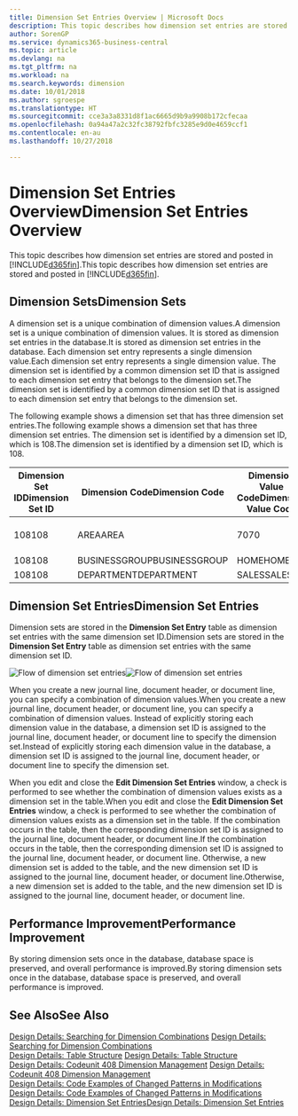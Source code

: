 ```yaml
---
title: Dimension Set Entries Overview | Microsoft Docs
description: This topic describes how dimension set entries are stored and posted in Dynamcis 365.
author: SorenGP
ms.service: dynamics365-business-central
ms.topic: article
ms.devlang: na
ms.tgt_pltfrm: na
ms.workload: na
ms.search.keywords: dimension
ms.date: 10/01/2018
ms.author: sgroespe
ms.translationtype: HT
ms.sourcegitcommit: cce3a3a8331d8f1ac6665d9b9a9908b172cfecaa
ms.openlocfilehash: 0a94a47a2c32fc38792fbfc3285e9d0e4659ccf1
ms.contentlocale: en-au
ms.lasthandoff: 10/27/2018

---
```

# <a name="dimension-set-entries-overview"></a><span data-ttu-id="a4f01-103">Dimension Set Entries Overview</span><span class="sxs-lookup"><span data-stu-id="a4f01-103">Dimension Set Entries Overview</span></span>
<span data-ttu-id="a4f01-104">This topic describes how dimension set entries are stored and posted in [!INCLUDE[d365fin](includes/d365fin_md.md)].</span><span class="sxs-lookup"><span data-stu-id="a4f01-104">This topic describes how dimension set entries are stored and posted in [!INCLUDE[d365fin](includes/d365fin_md.md)].</span></span>  

## <a name="dimension-sets"></a><span data-ttu-id="a4f01-105">Dimension Sets</span><span class="sxs-lookup"><span data-stu-id="a4f01-105">Dimension Sets</span></span>  
<span data-ttu-id="a4f01-106">A dimension set is a unique combination of dimension values.</span><span class="sxs-lookup"><span data-stu-id="a4f01-106">A dimension set is a unique combination of dimension values.</span></span> <span data-ttu-id="a4f01-107">It is stored as dimension set entries in the database.</span><span class="sxs-lookup"><span data-stu-id="a4f01-107">It is stored as dimension set entries in the database.</span></span> <span data-ttu-id="a4f01-108">Each dimension set entry represents a single dimension value.</span><span class="sxs-lookup"><span data-stu-id="a4f01-108">Each dimension set entry represents a single dimension value.</span></span> <span data-ttu-id="a4f01-109">The dimension set is identified by a common dimension set ID that is assigned to each dimension set entry that belongs to the dimension set.</span><span class="sxs-lookup"><span data-stu-id="a4f01-109">The dimension set is identified by a common dimension set ID that is assigned to each dimension set entry that belongs to the dimension set.</span></span>  

<span data-ttu-id="a4f01-110">The following example shows a dimension set that has three dimension set entries.</span><span class="sxs-lookup"><span data-stu-id="a4f01-110">The following example shows a dimension set that has three dimension set entries.</span></span> <span data-ttu-id="a4f01-111">The dimension set is identified by a dimension set ID, which is 108.</span><span class="sxs-lookup"><span data-stu-id="a4f01-111">The dimension set is identified by a dimension set ID, which is 108.</span></span>  

|<span data-ttu-id="a4f01-112">Dimension Set ID</span><span class="sxs-lookup"><span data-stu-id="a4f01-112">Dimension Set ID</span></span>|<span data-ttu-id="a4f01-113">Dimension Code</span><span class="sxs-lookup"><span data-stu-id="a4f01-113">Dimension Code</span></span>|<span data-ttu-id="a4f01-114">Dimension Value Code</span><span class="sxs-lookup"><span data-stu-id="a4f01-114">Dimension Value Code</span></span>|<span data-ttu-id="a4f01-115">Dimension Value Name</span><span class="sxs-lookup"><span data-stu-id="a4f01-115">Dimension Value Name</span></span>|  
|----------------------|--------------------|--------------------------|--------------------------|  
|<span data-ttu-id="a4f01-116">108</span><span class="sxs-lookup"><span data-stu-id="a4f01-116">108</span></span>|<span data-ttu-id="a4f01-117">AREA</span><span class="sxs-lookup"><span data-stu-id="a4f01-117">AREA</span></span>|<span data-ttu-id="a4f01-118">70</span><span class="sxs-lookup"><span data-stu-id="a4f01-118">70</span></span>|<span data-ttu-id="a4f01-119">America North</span><span class="sxs-lookup"><span data-stu-id="a4f01-119">America North</span></span>|  
|<span data-ttu-id="a4f01-120">108</span><span class="sxs-lookup"><span data-stu-id="a4f01-120">108</span></span>|<span data-ttu-id="a4f01-121">BUSINESSGROUP</span><span class="sxs-lookup"><span data-stu-id="a4f01-121">BUSINESSGROUP</span></span>|<span data-ttu-id="a4f01-122">HOME</span><span class="sxs-lookup"><span data-stu-id="a4f01-122">HOME</span></span>|<span data-ttu-id="a4f01-123">Home</span><span class="sxs-lookup"><span data-stu-id="a4f01-123">Home</span></span>|  
|<span data-ttu-id="a4f01-124">108</span><span class="sxs-lookup"><span data-stu-id="a4f01-124">108</span></span>|<span data-ttu-id="a4f01-125">DEPARTMENT</span><span class="sxs-lookup"><span data-stu-id="a4f01-125">DEPARTMENT</span></span>|<span data-ttu-id="a4f01-126">SALES</span><span class="sxs-lookup"><span data-stu-id="a4f01-126">SALES</span></span>|<span data-ttu-id="a4f01-127">Sales</span><span class="sxs-lookup"><span data-stu-id="a4f01-127">Sales</span></span>|  

## <a name="dimension-set-entries"></a><span data-ttu-id="a4f01-128">Dimension Set Entries</span><span class="sxs-lookup"><span data-stu-id="a4f01-128">Dimension Set Entries</span></span>  
<span data-ttu-id="a4f01-129">Dimension sets are stored in the **Dimension Set Entry** table as dimension set entries with the same dimension set ID.</span><span class="sxs-lookup"><span data-stu-id="a4f01-129">Dimension sets are stored in the **Dimension Set Entry** table as dimension set entries with the same dimension set ID.</span></span>  

<span data-ttu-id="a4f01-130">![Flow of dimension set entries](media/dimensionentrynav7.png "Flow of dimension set entries")</span><span class="sxs-lookup"><span data-stu-id="a4f01-130">![Flow of dimension set entries](media/dimensionentrynav7.png "Flow of dimension set entries")</span></span>  

<span data-ttu-id="a4f01-131">When you create a new journal line, document header, or document line, you can specify a combination of dimension values.</span><span class="sxs-lookup"><span data-stu-id="a4f01-131">When you create a new journal line, document header, or document line, you can specify a combination of dimension values.</span></span> <span data-ttu-id="a4f01-132">Instead of explicitly storing each dimension value in the database, a dimension set ID is assigned to the journal line, document header, or document line to specify the dimension set.</span><span class="sxs-lookup"><span data-stu-id="a4f01-132">Instead of explicitly storing each dimension value in the database, a dimension set ID is assigned to the journal line, document header, or document line to specify the dimension set.</span></span>  

<span data-ttu-id="a4f01-133">When you edit and close the **Edit Dimension Set Entries** window, a check is performed to see whether the combination of dimension values exists as a dimension set in the table.</span><span class="sxs-lookup"><span data-stu-id="a4f01-133">When you edit and close the **Edit Dimension Set Entries** window, a check is performed to see whether the combination of dimension values exists as a dimension set in the table.</span></span> <span data-ttu-id="a4f01-134">If the combination occurs in the table, then the corresponding dimension set ID is assigned to the journal line, document header, or document line.</span><span class="sxs-lookup"><span data-stu-id="a4f01-134">If the combination occurs in the table, then the corresponding dimension set ID is assigned to the journal line, document header, or document line.</span></span> <span data-ttu-id="a4f01-135">Otherwise, a new dimension set is added to the table, and the new dimension set ID is assigned to the journal line, document header, or document line.</span><span class="sxs-lookup"><span data-stu-id="a4f01-135">Otherwise, a new dimension set is added to the table, and the new dimension set ID is assigned to the journal line, document header, or document line.</span></span>  

## <a name="performance-improvement"></a><span data-ttu-id="a4f01-136">Performance Improvement</span><span class="sxs-lookup"><span data-stu-id="a4f01-136">Performance Improvement</span></span>  
<span data-ttu-id="a4f01-137">By storing dimension sets once in the database, database space is preserved, and overall performance is improved.</span><span class="sxs-lookup"><span data-stu-id="a4f01-137">By storing dimension sets once in the database, database space is preserved, and overall performance is improved.</span></span>  

## <a name="see-also"></a><span data-ttu-id="a4f01-138">See Also</span><span class="sxs-lookup"><span data-stu-id="a4f01-138">See Also</span></span>  
<span data-ttu-id="a4f01-139">[Design Details: Searching for Dimension Combinations](design-details-searching-for-dimension-combinations.md) </span><span class="sxs-lookup"><span data-stu-id="a4f01-139">[Design Details: Searching for Dimension Combinations](design-details-searching-for-dimension-combinations.md) </span></span>  
<span data-ttu-id="a4f01-140">[Design Details: Table Structure](design-details-table-structure.md) </span><span class="sxs-lookup"><span data-stu-id="a4f01-140">[Design Details: Table Structure](design-details-table-structure.md) </span></span>  
<span data-ttu-id="a4f01-141">[Design Details: Codeunit 408 Dimension Management](design-details-codeunit-408-dimension-management.md) </span><span class="sxs-lookup"><span data-stu-id="a4f01-141">[Design Details: Codeunit 408 Dimension Management](design-details-codeunit-408-dimension-management.md) </span></span>  
<span data-ttu-id="a4f01-142">[Design Details: Code Examples of Changed Patterns in Modifications](design-details-code-examples-of-changed-patterns-in-modifications.md) </span><span class="sxs-lookup"><span data-stu-id="a4f01-142">[Design Details: Code Examples of Changed Patterns in Modifications](design-details-code-examples-of-changed-patterns-in-modifications.md) </span></span>  
[<span data-ttu-id="a4f01-143">Design Details: Dimension Set Entries</span><span class="sxs-lookup"><span data-stu-id="a4f01-143">Design Details: Dimension Set Entries</span></span>](design-details-dimension-set-entries.md)   

